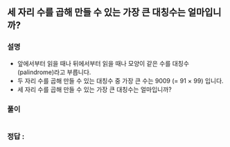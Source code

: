 ## 세 자리 수를 곱해 만들 수 있는 가장 큰 대칭수는 얼마입니까?

### 설명
- 앞에서부터 읽을 때나 뒤에서부터 읽을 때나 모양이 같은 수를 대칭수(palindrome)라고 부릅니다.
- 두 자리 수를 곱해 만들 수 있는 대칭수 중 가장 큰 수는 9009 (= 91 × 99) 입니다.
- 세 자리 수를 곱해 만들 수 있는 가장 큰 대칭수는 얼마입니까?

### 풀이


```java
```

### 정답 : 